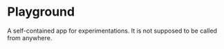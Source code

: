 # Playground
A self-contained app for experimentations.
It is not supposed to be called from anywhere.